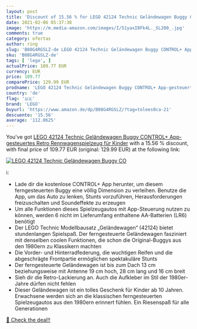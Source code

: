 ```yaml
---
layout: post
title: 'Discount of 15.56 % for LEGO 42124 Technic Geländewagen Buggy CO'
date: 2021-02-06 05:37:38
image: 'https://m.media-amazon.com/images/I/51yaxI8Fk4L._SL200_.jpg'
comments: true
category: ofertas
author: ring
slug: 'B08G4RGSLZ-de LEGO 42124 Technic Geländewagen Buggy CONTROL+ App-...'
sku: 'B08G4RGSLZ-de'
tags: [ 'lego', ]
actualPrice: 109.77 EUR
currency: EUR
price: 109.77
comparePrice: 129.99 EUR
prodname: 'LEGO 42124 Technic Geländewagen Buggy CONTROL+ App-gesteuertes Retro Rennwagenspielzeug für Kinder'
country: 'de'
flag: '🇩🇪'
brand: 'LEGO'
buyurl: 'https://www.amazon.de/dp/B08G4RGSLZ/?tag=tolees0ca-21'
descuento: '15.56'
average: '112.0625'
---
```


You've got [LEGO 42124 Technic Geländewagen Buggy CONTROL+ App-gesteuertes Retro Rennwagenspielzeug für Kinder](https://www.amazon.de/dp/B08G4RGSLZ/?tag=tolees0ca-21) with a  15.56 % discount, with final price of 109.77 EUR (original: 129.99 EUR) at the following link:

[![LEGO 42124 Technic Geländewagen Buggy CO](https://m.media-amazon.com/images/I/51yaxI8Fk4L._SL200_.jpg)](https://www.amazon.de/dp/B08G4RGSLZ/?tag=tolees0ca-21)

ℹ️:

- Lade dir die kostenlose CONTROL+ App herunter, um diesem ferngesteuerten Buggy eine völlig Dimension zu verleihen. Benutze die App, um das Auto zu lenken, Stunts vorzuführen, Herausforderungen freizuschalten und Soundeffekte zu erzeugen
- Um alle Funktionen dieses Spielzeugautos mit App-Steuerung nutzen zu können, werden 6 nicht im Lieferumfang enthaltene AA-Batterien (LR6) benötigt
- Der LEGO Technic Modellbausatz „Geländewagen“ (42124) bietet stundenlangen Spielspaß. Der ferngesteuerte Geländewagen fasziniert mit denselben coolen Funktionen, die schon die Original-Buggys aus den 1980ern zu Klassikern machten
- Die Vorder- und Hinterradfederung, die wuchtigen Reifen und die abgeschrägte Frontpartie ermöglichen spektakuläre Stunts
- Der ferngesteuerte Geländewagen ist bis zum Dach 13 cm beziehungsweise mit Antenne 19 cm hoch, 28 cm lang und 16 cm breit
- Sieh dir die Retro-Lackierung an. Auch die Aufkleber im Stil der 1980er-Jahre dürfen nicht fehlen
- Dieser Geländewagen ist ein tolles Geschenk für Kinder ab 10 Jahren. Erwachsene werden sich an die klassischen ferngesteuerten Spielzeugautos aus den 1980ern erinnert fühlen. Ein Riesenspaß für alle Generationen

[🛒 Check the deal!!](https://www.amazon.de/dp/B08G4RGSLZ/?tag=tolees0ca-21)
